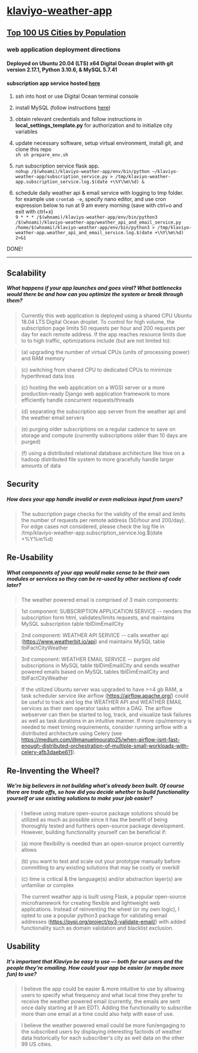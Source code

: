 # [klaviyo-weather-app](https://www.klaviyo.com/)
## [Top 100 US Cities by Population](https://en.wikipedia.org/wiki/List_of_United_States_cities_by_population)
### web application deployment directions
#### Deployed on Ubuntu 20.04 (LTS) x64 Digital Ocean droplet with git version 2.17.1, Python 3.10.6, & MySQL 5.7.41 
#### subscription app service hosted [here](http://ericrxu.com:1984/klaviyo_weather_app)
1. ssh into host or use Digital Ocean terminal console

2. install MySQL (follow instructions [here](https://www.digitalocean.com/community/tutorials/how-to-install-mysql-on-ubuntu-20-04))

3. obtain relevant credentials and follow instructions in **local_settings_template.py** for authorization and to initialize city variables

4. update necessary software, setup virtual environment, install git, and  clone this repo<br>
`sh sh prepare_env.sh`

5. run subscription service flask app. <br>
`nohup /$(whoami)/klaviyo-weather-app/env/bin/python ~/klaviyo-weather-app/subscription_service.py > /tmp/klaviyo-weather-app.subscription_service.log.$(date +\%Y\%m\%d) &`

6. schedule daily weather api & email service with logging to tmp folder. <br> 
for example use `crontab -e`, specify nano editor, and use cron expression below to run at 9 am every morning (save with ctrl+o and exit with ctrl+x) <br>
`9 * * * /$(whoami)/klaviyo-weather-app/env/bin/python3 /$(whoami)/klaviyo-weather-app/weather_api_and_email_service.py /home/$(whoami)/klaviyo-weather-app/env/bin/python3 > /tmp/klaviyo-weather-app.weather_api_and_email_service.log.$(date +\%Y\%m\%d) 2>&1`

DONE!

-----------------------------------------------------------------------------------------------------------------------------

## Scalability 
##### What happens if your app launches and goes viral? What bottlenecks would there be and how can you optimize the system or break through them?

>Currently this web application is deployed using a shared CPU Ubuntu 18.04 LTS Digital Ocean droplet.  To control for high volume, the subscription page limits 50 requests per hour and 200 requests per day for each remote address.  If the app reaches resource limits due to to high traffic, optimizations include (but are not limited to):

>(a) upgrading the number of virtual CPUs (units of processing power) and RAM memory

>(c) switching from shared CPU to dedicated CPUs to minimize hyperthread data loss

>(c) hosting the web application on a WGSI server or a more production-ready Django web application framework to more efficiently handle concurrent requests/threads

>(d) separating the subscription app server from the weather api and the weather email servers

>(e) purging older subscriptions on a regular cadence to save on storage and compute (currently subscriptions older than 10 days are purged)

>(f) using a distributed relational database architecture like hive on a hadoop distributed file system to more gracefully handle larger amounts of data



## Security 
##### How does your app handle invalid or even malicious input from users?

>The subscription page checks for the validity of the email and limits the number of requests per remote address (50/hour and 200/day).  For edge cases not considered, please check the log file in /tmp/klaviyo-weather-app.subscription_service.log.$(date +\%Y\%m\%d)

## Re-Usability 
##### What components of your app would make sense to be their own modules or services so they can be re-used by other sections of code later?

>The weather powered email is comprised of 3 main components: 

>1st component: SUBSCRIPTION APPLICATION SERVICE -- renders the subscription form html, validates/limits requests, and maintains MySQL subscription table tblDimEmailCity

>2nd component: WEATHER API SERVICE -- calls weather api (https://www.weatherbit.io/api) and maintains MySQL table tblFactCityWeather

>3rd component: WEATHER EMAIL SERVICE -- purges old subscriptions in MySQL table tblDimEmailCity and sends weather powered emails based on MySQL tables tblDimEmailCity and tblFactCityWeather

>If the utilized Ubuntu server was upgraded to have >=4 gb RAM, a task scheduler service like airflow (https://airflow.apache.org/) could be useful to track and log the WEATHER API and WEATHER EMAIL services as their own operator tasks within a DAG.  The airflow webserver can then be started to log, track, and visualize task failures as well as task durations in an intuitive manner.  If more cpu/memory is needed to meet timing requirements, consider running airflow with a distributed architecture using Celery (see https://medium.com/@manuelmourato25/when-airflow-isnt-fast-enough-distributed-orchestration-of-multiple-small-workloads-with-celery-afb3daebe611).

## Re-Inventing the Wheel? 
##### We're big believers in not building what's already been built. Of course there are trade offs, so how did you decide whether to build functionality yourself or use existing solutions to make your job easier?

>I believe using mature open-source package solutions should be utilized as much as possible since it has the benefit of being thoroughly tested and furthers open-source package development.  However, building functionality yourself can be beneficial if:

>(a) more flexibility is needed than an open-source project currently allows 

>(b) you want to test and scale out your prototype manually before committing to any existing solutions that may be costly or overkill

>(c) time is critical & the language(s) and/or abstraction layer(s) are unfamiliar or complex

>The current weather app is built using Flask, a popular open-source microframework for creating flexible and lightweight web applications.  Instead of reinventing the wheel (or my own logic), I opted to use a popular python3 package for validating email addresses (https://pypi.org/project/py3-validate-email/) with added functionality such as domain validation and blacklist exclusion.


## Usability 
##### It's important that Klaviyo be easy to use — both for our users and the people they're emailing. How could your app be easier (or maybe more fun) to use?

>I believe the app could be easier & more intuitive to use by allowing users to specify what frequency and what local time they prefer to receive the weather powered email (currently, the emails are sent once daily starting at 9 am EDT).  Adding the functionality to subscribe more than one email at a time could also help with ease of use.


>I believe the weather powered email could be more fun/engaging to the subscribed users by displaying interesting factoids of weather data historically for each subscriber's city as well data on the other 99 US cities.  
